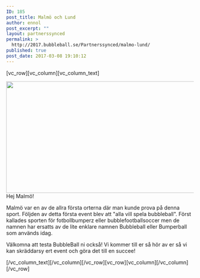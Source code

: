 ```yaml
---
ID: 185
post_title: Malmö och Lund
author: ennol
post_excerpt: ""
layout: partnerssynced
permalink: >
  http://2017.bubbleball.se/Partnerssynced/malmo-lund/
published: true
post_date: 2017-03-08 19:10:12
---
```

[vc_row][vc_column][vc_column_text]
<div id="text_block_image_101295607" class="float-left text_block_image_div h24_normal_text">

<img class="alignnone size-full wp-image-1177" src="http://2017.bubbleball.se/wp-content/uploads/2017/03/Bubbleball-Malmö-och-Lund.jpg" alt="" width="1200" height="300" />
Hej Malmö!

</div>
<div id="block_101295607_text_content" class="text_content">

Malmö var en av de allra första orterna där man kunde prova på denna sport. Följden av detta första event blev att "alla vill spela bubbleball".
Först kallades sporten för fotbollbumperz eller bubblefootballsoccer men de namnen har ersatts av de lite enklare namnen Bubbleball eller Bumperball som används idag.

Välkomna att testa BubbleBall ni också!
Vi kommer till er så hör av er så vi kan skräddarsy ert event och göra det till en succee!

</div>
[/vc_column_text][/vc_column][/vc_row][vc_row][vc_column][/vc_column][/vc_row]